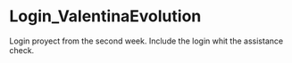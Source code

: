# Login_ValentinaEvolution
Login proyect from the second week. Include the login whit the assistance check.
